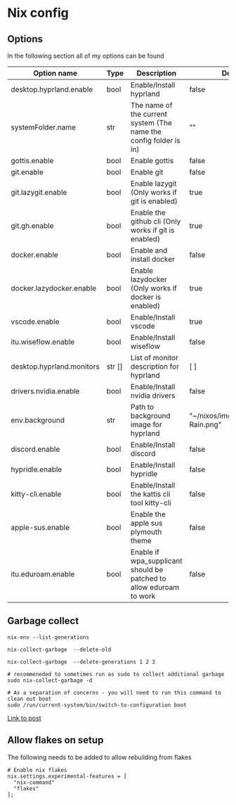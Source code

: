 # Nix config

## Options

In the following section all of my options can be found

| Option name | Type | Description | Default value |
|---------|---------|---------|---------|
|desktop.hyprland.enable|bool|Enable/Install hyprland|false|
|systemFolder.name|str|The name of the current system (The name the config folder is in)|""|
|gottis.enable|bool|Enable gottis|false|
|git.enable|bool|Enable git|false|
|git.lazygit.enable|bool|Enable lazygit (Only works if git is enabled)|true|
|git.gh.enable|bool|Enable the github cli (Only works if git is enabled)|true|
|docker.enable|bool|Enable and install docker|false|
|docker.lazydocker.enable|bool|Enable lazydocker (Only works if docker is enabled)|true|
|vscode.enable|bool|Enable/Install vscode|true|
|itu.wiseflow.enable|bool|Enable/Install wiseflow|false|
|desktop.hyprland.monitors|str []|List of monitor description for hyprland|[ ]|
|drivers.nvidia.enable|bool|Enable/Install nvidia drivers|false|
|env.background|str|Path to background image for hyprland|"~/nixos/imgs/.background/City-Rain.png"|
|discord.enable|bool|Enable/Install discord|false|
|hypridle.enable|bool|Enable/Install hypridle|false|
|kitty-cli.enable|bool|Enable/Install the kattis cli tool kitty-cli|false|
|apple-sus.enable|bool|Enable the apple sus plymouth theme|false|
|itu.eduroam.enable|bool|Enable if wpa_supplicant should be patched to allow eduroam to work|false|

## Garbage collect

```
nix-env --list-generations

nix-collect-garbage  --delete-old

nix-collect-garbage  --delete-generations 1 2 3

# recommeneded to sometimes run as sudo to collect additional garbage
sudo nix-collect-garbage -d

# As a separation of concerns - you will need to run this command to clean out boot
sudo /run/current-system/bin/switch-to-configuration boot
```

[Link to post](https://www.reddit.com/r/NixOS/comments/10107km/comment/j2lekuj/?utm_source=share&utm_medium=web3x&utm_name=web3xcss&utm_term=1&utm_content=share_button)

## Allow flakes on setup

The following needs to be added to allow rebuilding from flakes

```
# Enable nix flakes
nix.settings.experimental-features = [
  "nix-command"
  "flakes"
];
```
